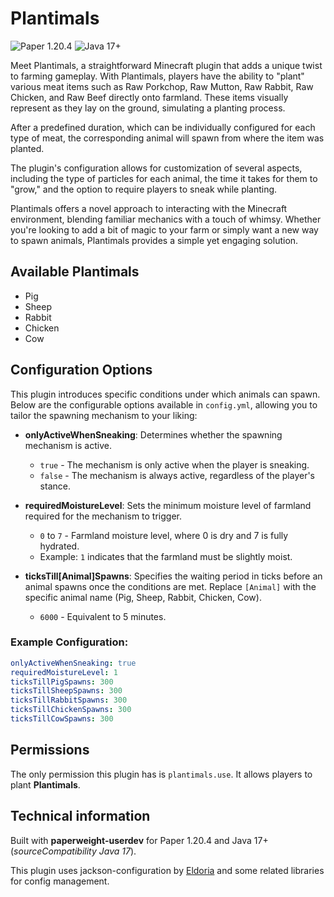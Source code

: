 # Plantimals
![Paper 1.20.4](https://img.shields.io/badge/Paper/spigot_1.20.4+-ED8B00?style=for-the-badge&logo=java&logoColor=white)
![Java 17+](https://img.shields.io/badge/Java_17+-007FFF?style=for-the-badge&logo=java&logoColor=white)

Meet Plantimals, a straightforward Minecraft plugin that adds a unique twist to farming gameplay. With Plantimals, players have the ability to "plant" various meat items such as Raw Porkchop, Raw Mutton, Raw Rabbit, Raw Chicken, and Raw Beef directly onto farmland. These items visually represent as they lay on the ground, simulating a planting process.

After a predefined duration, which can be individually configured for each type of meat, the corresponding animal will spawn from where the item was planted.

The plugin's configuration allows for customization of several aspects, including the type of particles for each animal, the time it takes for them to "grow," and the option to require players to sneak while planting.

Plantimals offers a novel approach to interacting with the Minecraft environment, blending familiar mechanics with a touch of whimsy. Whether you're looking to add a bit of magic to your farm or simply want a new way to spawn animals, Plantimals provides a simple yet engaging solution.

## Available Plantimals
- Pig
- Sheep
- Rabbit
- Chicken
- Cow

## Configuration Options
This plugin introduces specific conditions under which animals can spawn. Below are the configurable options available in `config.yml`, allowing you to tailor the spawning mechanism to your liking:

- **onlyActiveWhenSneaking**: Determines whether the spawning mechanism is active.
    - `true` - The mechanism is only active when the player is sneaking.
    - `false` - The mechanism is always active, regardless of the player's stance.

- **requiredMoistureLevel**: Sets the minimum moisture level of farmland required for the mechanism to trigger.
    - `0` to `7` - Farmland moisture level, where 0 is dry and 7 is fully hydrated.
    - Example: `1` indicates that the farmland must be slightly moist.

- **ticksTill[Animal]Spawns**: Specifies the waiting period in ticks before an animal spawns once the conditions are met. Replace `[Animal]` with the specific animal name (Pig, Sheep, Rabbit, Chicken, Cow).
    - `6000` - Equivalent to 5 minutes.

### Example Configuration:

```yaml
onlyActiveWhenSneaking: true
requiredMoistureLevel: 1
ticksTillPigSpawns: 300
ticksTillSheepSpawns: 300
ticksTillRabbitSpawns: 300
ticksTillChickenSpawns: 300
ticksTillCowSpawns: 300
```

## Permissions
The only permission this plugin has is `plantimals.use`. It allows players to plant **Plantimals**.

## Technical information

Built with **paperweight-userdev** for Paper 1.20.4 and Java 17+ (*sourceCompatibility Java 17*).

This plugin uses jackson-configuration by [Eldoria](https://github.com/eldoriarpg) and some related libraries for config management.
